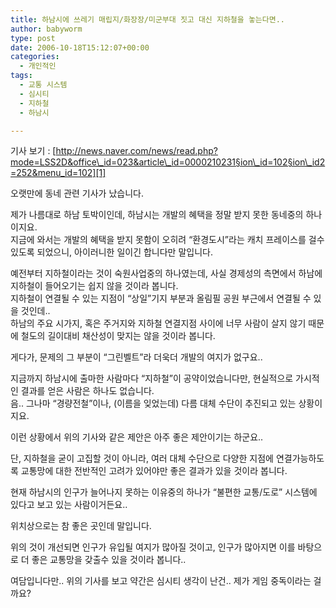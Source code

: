 ```yaml
---
title: 하남시에 쓰레기 매립지/화장장/미군부대 짓고 대신 지하철을 놓는다면..
author: babyworm
type: post
date: 2006-10-18T15:12:07+00:00
categories:
  - 개인적인
tags:
  - 교통 시스템
  - 심시티
  - 지하철
  - 하남시

---
```

기사 보기 : [http://news.naver.com/news/read.php?mode=LSS2D&office\_id=023&article\_id=0000210231§ion\_id=102§ion\_id2=252&menu_id=102][1]

오랫만에 동네 관련 기사가 났습니다. 

제가 나름대로 하남 토박이인데, 하남시는 개발의 혜택을 정말 받지 못한 동네중의 하나이지요.<br>
지금에 와서는 개발의 혜택을 받지 못함이 오히려 “환경도시”라는 캐치 프레이스를 걸수 있도록 되었으니, 아이러니한 일이긴 합니다만 말입니다. 

예전부터 지하철이라는 것이 숙원사업중의 하나였는데, 사실 경제성의 측면에서 하남에 지하철이 들어오기는 쉽지 않을 것이라 봅니다.<br>
지하철이 연결될 수 있는 지점이 “상일”기지 부분과 올림필 공원 부근에서 연결될 수 있을 것인데..<br>
하남의 주요 시가지, 혹은 주거지와 지하철 연결지점 사이에 너무 사람이 살지 않기 때문에 철도의 길이대비 채산성이 맞지는 않을 것이라 봅니다.

게다가, 문제의 그 부분이 “그린벨트”라 더욱더 개발의 여지가 없구요..

지금까지 하남시에 출마한 사람마다 “지하철”이 공약이었습니다만, 현실적으로 가시적인 결과를 얻은 사람은 하나도 없습니다.<br>
음.. 그나마 “경량전철”이나, (이름을 잊었는데) 다름 대체 수단이 추진되고 있는 상황이지요.

이런 상황에서 위의 기사와 같은 제안은 아주 좋은 제안이기는 하군요..

단, 지하철을 굳이 고집할 것이 아니라, 여러 대체 수단으로 다양한 지점에 연결가능하도록 교통망에 대한 전반적인 고려가 있어야만 좋은 결과가 있을 것이라 봅니다.

현재 하남시의 인구가 늘어나지 못하는 이유중의 하나가 “불편한 교통/도로” 시스템에 있다고 보고 있는 사람이거든요.. 

위치상으로는 참 좋은 곳인데 말입니다. 

위의 것이 개선되면 인구가 유입될 여지가 많아질 것이고, 인구가 많아지면 이를 바탕으로 더 좋은 교통망을 갖출수 있을 것이라 봅니다..

여담입니다만.. 위의 기사를 보고 약간은 심시티 생각이 난건.. 제가 게임 중독이라는 걸까요?

 [1]: http://news.naver.com/news/read.php?mode=LSS2D&office_id=023&article_id=0000210231§ion_id=102§ion_id2=252&menu_id=102
